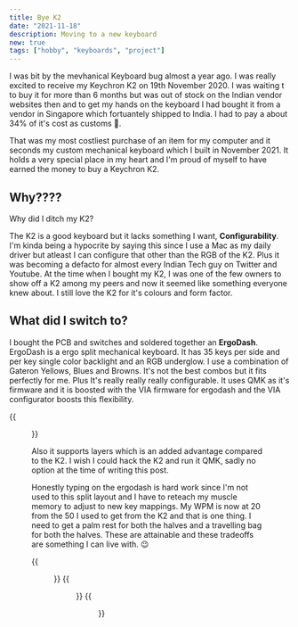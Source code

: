```yaml
---
title: Bye K2
date: "2021-11-18"
description: Moving to a new keyboard
new: true
tags: ["hobby", "keyboards", "project"]
---
```


I was bit by the mevhanical Keyboard bug almost a year ago. I was really excited to receive my Keychron K2 on 19th November 2020. I was waiting t to buy it for more than 6 months but was out of stock on the Indian vendor websites then and to get my hands on the keyboard I had bought it from a vendor in Singapore which fortuantely shipped to India. I had to pay a about 34% of it's cost as customs 🥲.

That was my most costliest purchase of an item for my computer and it seconds my custom mechanical keyboard which I built in November 2021. It holds a very special place in my heart and I'm proud of myself to have earned the money to buy a Keychron K2.

## Why????

Why did I ditch my K2?

The K2 is a good keyboard but it lacks something I want, **Configurability**. I'm kinda being a hypocrite by saying this since I use a Mac as my daily driver but atleast I can configure that other than the RGB of the K2. Plus it was becoming a defacto for almost every Indian Tech guy on Twitter and Youtube. At the time when I bought my K2, I was one of the few owners to show off a K2 among my peers and now it seemed like something everyone knew about. I still love the K2 for it's colours and form factor.

## What did I switch to?

I bought the PCB and switches and soldered together an **ErgoDash**. ErgoDash is a ergo split mechanical keyboard. It has 35 keys per side and per key single color backlight and an RGB underglow. I use a combination of Gateron Yellows, Blues and Browns. It's not the best combos but it fits perfectly for me. Plus It's really really really configurable. It uses QMK as it's firmware and it is boosted with the VIA firmware for ergodash and the VIA configurator boosts this flexibility.

{{<figure src="/blog/img/eg-1.jpeg" width="70%">}}

Also it supports layers which is an added advantage compared to the K2. I wish I could hack the K2 and run it QMK, sadly no option at the time of writing this post.

Honestly typing on the ergodash is hard work since I'm not used to this split layout and I have to reteach my muscle memory to adjust to new key mappings. My WPM is now at 20 from the 50 I used to get from the K2 and that is one thing. I need to get a palm rest for both the halves and a travelling bag for both the halves. These are attainable and these tradeoffs are something I can live with. :wink:

{{<figure src="/blog/img/eg-2.jpeg" width="70%" caption="Underglow">}}
{{<figure src="/blog/img/eg-3.jpeg" width="70%" caption="Workspace">}}
{{<figure src="/blog/img/eg-4.jpeg" width="70%" caption="Backlight">}}
